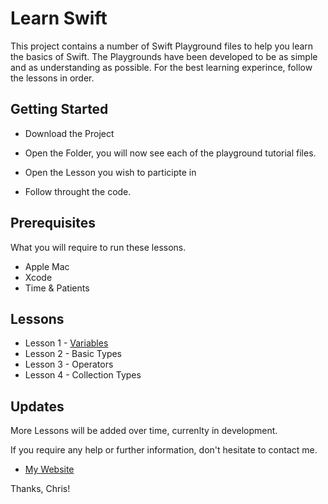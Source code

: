 # Learn Swift

This project contains a number of Swift Playground files to help you learn the basics of Swift. The Playgrounds have been developed to be as simple and as understanding as possible. For the best learning experince, follow the lessons in order.

## Getting Started

* Download the Project

* Open the Folder, you will now see each of the playground tutorial files.

* Open the Lesson you wish to participte in

* Follow throught the code.

## Prerequisites

What you will require to run these lessons.

* Apple Mac
* Xcode
* Time & Patients

## Lessons

* Lesson 1 - [Variables](https://github.com/crleonard/learn-swift/blob/master/Lesson_1_Variables.playground.zip)
* Lesson 2 - Basic Types
* Lesson 3 - Operators
* Lesson 4 - Collection Types

## Updates

More Lessons will be added over time, currenlty in development.

If you require any help or further information, don't hesitate to contact me. 
* [My Website](https://crleonard.github.io/)

Thanks, Chris!
